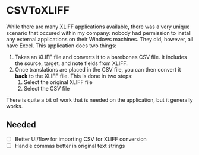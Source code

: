 # CSVToXLIFF

While there are many XLIFF applications available, there was a very unique scenario that occured within my company: nobody had permission to install any external applications on their Windows machines. They did, however, all have Excel. This application does two things:

1. Takes an XLIFF file and converts it to a barebones CSV file. It includes the source, target, and note fields from XLIFF.
2. Once translations are placed in the CSV file, you can then convert it **back** to the XLIFF file. This is done in two steps: 
    1. Select the original XLIFF file
    2. Select the CSV file

There is quite a bit of work that is needed on the application, but it generally works.

## Needed
- [ ] Better UI/flow for importing CSV for XLIFF conversion
- [ ] Handle commas better in original text strings